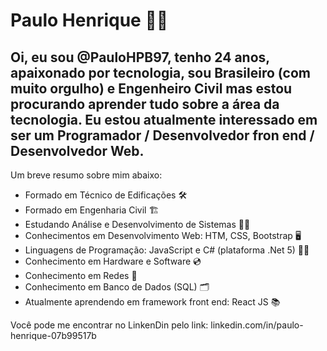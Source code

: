 # Paulo Henrique :construction_worker_man:

## Oi, eu sou @PauloHPB97, tenho 24 anos, apaixonado por tecnologia, sou Brasileiro (com muito orgulho) e Engenheiro Civil mas estou procurando aprender tudo sobre a área da tecnologia. Eu estou atualmente interessado em ser um Programador / Desenvolvedor fron end / Desenvolvedor Web. 

Um breve resumo sobre mim abaixo:

- Formado em Técnico de Edificações :hammer_and_wrench:
- Formado em Engenharia Civil :building_construction:
- Estudando Análise e Desenvolvimento de Sistemas :technologist:
- Conhecimentos em Desenvolvimento Web: HTM, CSS, Bootstrap :desktop_computer:
- Linguagens de Programação: JavaScript e C# (plataforma .Net 5) :man_technologist:
- Conhecimento em Hardware e Software :cd:
- Conhecimento em Redes :electric_plug:
- Conhecimento em Banco de Dados (SQL) :card_index_dividers:
- Atualmente aprendendo em framework front end: React JS :books:

Você pode me encontrar no LinkenDin pelo link: linkedin.com/in/paulo-henrique-07b99517b
